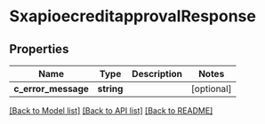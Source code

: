 # SxapioecreditapprovalResponse

## Properties
Name | Type | Description | Notes
------------ | ------------- | ------------- | -------------
**c_error_message** | **string** |  | [optional] 

[[Back to Model list]](../README.md#documentation-for-models) [[Back to API list]](../README.md#documentation-for-api-endpoints) [[Back to README]](../README.md)


